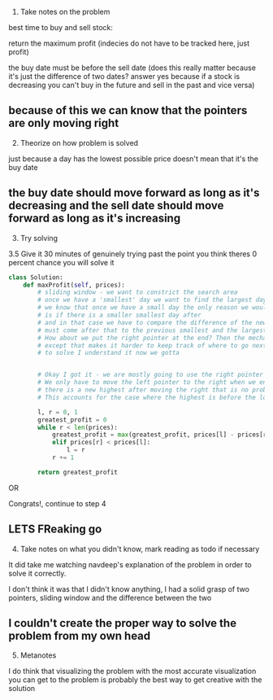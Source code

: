 1. Take notes on the problem

best time to buy and sell stock:

return the maximum profit (indecies do not have to be tracked here, just profit)

the buy date must be before the sell date (does this really matter because it's just the difference of two dates? answer yes because if a stock is decreasing you can't buy in the future and sell in the past and vice versa)

because of this we can know that the pointers are only moving right
-----
2. Theorize on how problem is solved 

just because a day has the lowest possible price doesn't mean that it's the buy date

the buy date should move forward as long as it's decreasing and the sell date should move forward as long as it's increasing
-----
3. Try solving

3.5 Give it 30 minutes of genuinely trying past the point you think theres 0 percent chance you will solve it 

```py
class Solution:
    def maxProfit(self, prices):
        # sliding window - we want to constrict the search area
        # once we have a 'smallest' day we want to find the largest day after the smallest day
        # we know that once we have a small day the only reason we would want to move the left pointer
        # is if there is a smaller smallest day after
        # and in that case we have to compare the difference of the new smallest and the largest that
        # must come after that to the previous smallest and the largest including up to the previous smallest
        # How about we put the right pointer at the end? Then the mechanics of both pointers work the same
        # except that makes it harder to keep track of where to go next
        # to solve I understand it now we gotta 


        # Okay I got it - we are mostly going to use the right pointer to inform our decision to update both pointers 
        # We only have to move the left pointer to the right when we encounter a new smallest number, and if 
        # there is a new highest after moving the right that is no problem because we know it's at the lowest so far. 
        # This accounts for the case where the highest is before the lowest 

        l, r = 0, 1
        greatest_profit = 0
        while r < len(prices):
            greatest_profit = max(greatest_profit, prices[l] - prices[r])
            elif prices[r] < prices[l]:
                l = r
            r += 1

        return greatest_profit
```

OR 

Congrats!, continue to step 4

LETS FReaking go
-----
4. Take notes on what you didn't know, mark reading as todo if necessary

It did take me watching navdeep's explanation of the problem in order to solve it correctly.

I don't think it was that I didn't know anything, I had a solid grasp of two pointers, sliding window and the difference between the two

I couldn't create the proper way to solve the problem from my own head
-----
5. Metanotes

I do think that visualizing the problem with the most accurate visualization you can get to the problem is 
probably the best way to get creative with the solution